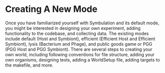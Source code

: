 # Creating A New Mode

Once you have familiarized yourself with Symbulation and its default mode, you might be interested in designing
your own experiment, adding functionality to the codebase, and collecting data. The existing modes include
default (Host and Symbiont), efficient (Efficient Host and Efficient Symbiont), lysis (Bacterium and Phage),
and public goods game or PGG (PGG Host and PGG Symbiont). There are several steps to creating your own world,
including following conventions for file structure, adding your own organisms, designing tests, adding a 
WorldSetup file, adding targets to the makefile, and more. 

